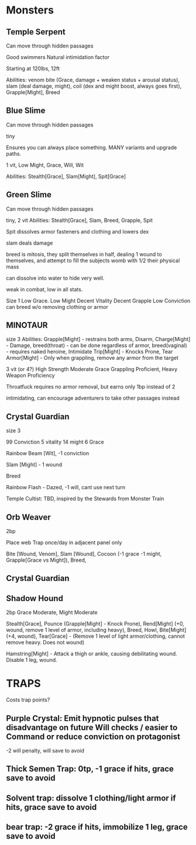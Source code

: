 # Monsters

## Temple Serpent

Can move through hidden passages

Good swimmers Natural intimidation factor

Starting at 120lbs, 12ft

Abilities: venom bite (Grace, damage + weaken status + arousal status), slam (deal damage, might), coil (dex and might boost, always goes first), Grapple[Might], Breed

## Blue Slime
Can move through hidden passages

tiny

Ensures you can always place something. MANY variants and upgrade paths.

1 vit, Low Might, Grace, Will, Wit

Abilities: Stealth[Grace], Slam[Might], Spit[Grace]


## Green Slime
Can move through hidden passages

tiny, 2 vit
Abilities: Stealth[Grace], Slam, Breed, Grapple, Spit

Spit dissolves armor fasteners and clothing and lowers dex

slam deals damage 

breed is mitosis, they split themselves in half, dealing 1 wound to themselves, and attempt to fill the subjects womb with 1/2 their physical mass

can dissolve into water to hide very well.

weak in combat, low in all stats.

Size 1
Low Grace. 
Low Might
Decent Vitality
Decent Grapple
Low Conviction
can breed w/o removing clothing or armor

## MINOTAUR
size 3
Abilities: Grapple[Might] - restrains both arms, Disarm, Charge[Might] - Damage, breed(throat) - can be done regardless of armor, breed(vaginal) - requires naked heroine, Intimidate
Trip[Might] - Knocks Prone, Tear Armor[Might] - Only when grappling, remove any armor from the target   

3 vit (or 4?)
High Strength
Moderate Grace
Grappling Proficient, Heavy Weapon Proficiency

Throatfuck requires no armor removal, but earns only 1bp instead of 2

intimidating, can encourage adventurers to take other passages instead

## Crystal Guardian
size 3

99 Conviction
5 vitality
14 might
6 Grace

Rainbow Beam [Wit], -1 conviction

Slam [Might] - 1 wound

Breed

Rainbow Flash - Dazed, -1 will, cant use next turn

Temple Cultist: TBD, inspired by the Stewards from Monster Train

## Orb Weaver
2bp

Place web Trap once/day in adjacent panel only

Bite [Wound, Venom], Slam [Wound], Cocoon (-1 grace -1 might, Grapple[Grace vs Might]), Breed, 

## Crystal Guardian 

## Shadow Hound
2bp
Grace Moderate, Might Moderate

Stealth[Grace], Pounce (Grapple[Might] - Knock Prone), Rend[Might] (+0, wound, remove 1 level of armor, including heavy), Breed, Howl, Bite[Might] (+4, wound), 
Tear[Grace] - (Remove 1 level of light armor/clothing, cannot remove heavy. Does not wound)

Hamstring[Might] - Attack a thigh or ankle, causing debilitating wound. Disable 1 leg, wound. 

# TRAPS
Costs trap points?

## Purple Crystal: Emit hypnotic pulses that disadvantage on future Will checks / easier to Command or reduce conviction on protagonist
-2 will penalty, will save to avoid

## Thick Semen Trap: 0tp, -1 grace if hits, grace save to avoid

## Solvent trap: dissolve 1 clothing/light armor if hits, grace save to avoid

## bear trap: -2 grace if hits, immobilize 1 leg, grace save to avoid
